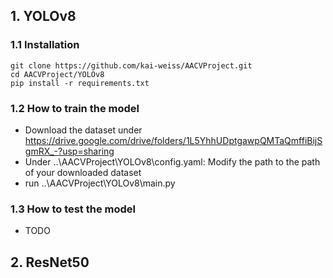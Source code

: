 ## 1. YOLOv8 

### 1.1 Installation

```
git clone https://github.com/kai-weiss/AACVProject.git
cd AACVProject/YOLOv8
pip install -r requirements.txt
```

### 1.2 How to train the model
- Download the dataset under https://drive.google.com/drive/folders/1L5YhhUDptgawpQMTaQmffiBijSgmRX_-?usp=sharing
- Under ..\AACVProject\YOLOv8\config.yaml: Modify the path to the path of your downloaded dataset
- run ..\AACVProject\YOLOv8\main.py

### 1.3 How to test the model
- TODO


## 2. ResNet50
